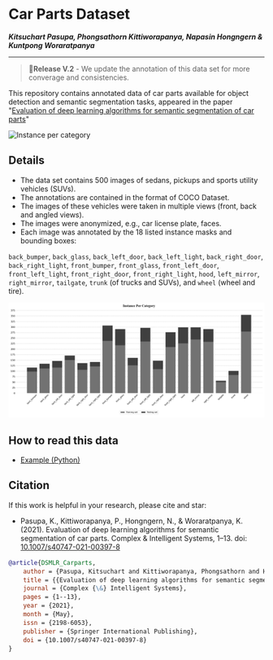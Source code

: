 # Car Parts Dataset
**_Kitsuchart Pasupa, Phongsathorn Kittiworapanya, Napasin Hongngern & Kuntpong Woraratpanya_**

---

> 🎉**Release V.2** - We update the annotation of this data set for more converage and consistencies.

This repository contains annotated data of car parts available for object detection and semantic segmentation tasks, appeared in the paper "[Evaluation of deep learning algorithms for semantic segmentation of car parts](https://link.springer.com/article/10.1007/s40747-021-00397-8)"

![Instance per category](doc_images/samples.webp)

## Details
- The data set contains 500 images of sedans, pickups and sports utility vehicles (SUVs).
- The annotations are contained in the format of COCO Dataset.
- The images of these vehicles were taken in multiple views (front, back and angled views).
- The images were anonymized, e.g., car license plate, faces.
- Each image was annotated by the 18 listed instance masks and bounding boxes:

`back_bumper`, `back_glass`, `back_left_door`, `back_left_light`, `back_right_door`, `back_right_light`, `front_bumper`, `front_glass`, `front_left_door`, `front_left_light`, `front_right_door`, `front_right_light`, `hood`, `left_mirror`, `right_mirror`, `tailgate`, `trunk` (of trucks and SUVs), and `wheel` (wheel and tire).

![Instance per category](doc_images/instance_per_cats_v2.png)

## How to read this data
- [Example (Python)](Example.ipynb)

## Citation
If this work is helpful in your research, please cite and star:
- Pasupa, K., Kittiworapanya, P., Hongngern, N., & Woraratpanya, K. (2021). Evaluation of deep learning algorithms for semantic segmentation of car parts. Complex & Intelligent Systems, 1–13. doi: [10.1007/s40747-021-00397-8](https://doi.org/10.1007/s40747-021-00397-8)

```bibtex
@article{DSMLR_Carparts,
	author = {Pasupa, Kitsuchart and Kittiworapanya, Phongsathorn and Hongngern, Napasin and Woraratpanya, Kuntpong},
	title = {{Evaluation of deep learning algorithms for semantic segmentation of car parts}},
	journal = {Complex {\&} Intelligent Systems},
	pages = {1--13},
	year = {2021},
	month = {May},
	issn = {2198-6053},
	publisher = {Springer International Publishing},
	doi = {10.1007/s40747-021-00397-8}
}
```
